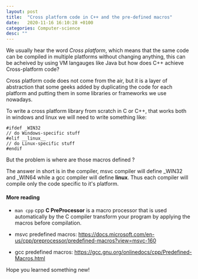 ```yaml
---
layout: post
title:  "Cross platform code in C++ and the pre-defined macros"
date:   2020-11-16 16:10:28 +0100
categories: Computer-science
desc: ""
---
```


We usually hear the word *Cross platform*, which means that the same code can be compiled in multiple platforms without changing anything, this can be acheived by using VM langauges like Java but how does C++ achieve Cross-platform code?


Cross platform code does not come from the air, but it is a layer of abstraction that some geeks added by duplicating the code for each platform and putting them in some libraries or frameworks we use nowadays.

To write a cross platform library from scratch in C or C++, that works both in windows and linux we will need to write something like:

```
#ifdef _WIN32
// do Windows-specific stuff
#elif __linux__
// do Linux-specific stuff
#endif
```
But the problem is where are those macros defined ?

The answer in short is in the compiler, msvc compiler will define _WIN32 and _WIN64 while a gcc compiler will define __linux__. Thus each compiler will compile only the code specific to it's platform.

#### More reading

- `man cpp`
cpp **C PreProcessor**  is a macro processor that is used automatically by the C compiler transform your program by applying the macros before compilation.

- msvc predefined macros:
https://docs.microsoft.com/en-us/cpp/preprocessor/predefined-macros?view=msvc-160

- gcc predefined macros:
https://gcc.gnu.org/onlinedocs/cpp/Predefined-Macros.html

Hope you learned something new!